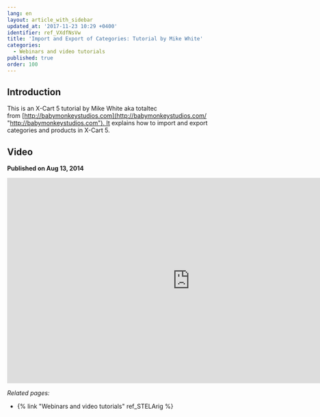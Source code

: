 ```yaml
---
lang: en
layout: article_with_sidebar
updated_at: '2017-11-23 10:29 +0400'
identifier: ref_VXdfNsVw
title: 'Import and Export of Categories: Tutorial by Mike White'
categories:
  - Webinars and video tutorials
published: true
order: 100
---
```



## Introduction

This is an X-Сart 5 tutorial by Mike White aka totaltec from [http://babymonkeystudios.com](http://babymonkeystudios.com/ "http://babymonkeystudios.com"). It explains how to import and export categories and products in X-Cart 5. 

## Video
**Published on Aug 13, 2014**
<iframe class="youtube-player" type="text/html" style="width: 853px; height: 480px" src="https://www.youtube.com/embed/QdW5mCELn4A" frameborder="0"></iframe>


_Related pages:_

*   {% link "Webinars and video tutorials" ref_STELArig %}
